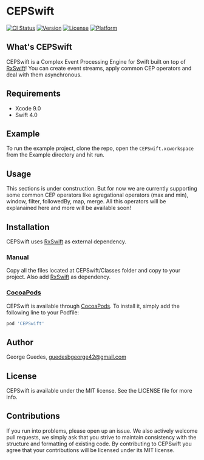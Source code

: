 # CEPSwift

[![CI Status](http://img.shields.io/travis/guedesbgeorge/CEPSwift.svg?style=flat)](https://travis-ci.org/guedesbgeorge/CEPSwift)
[![Version](https://img.shields.io/cocoapods/v/CEPSwift.svg?style=flat)](http://cocoapods.org/pods/CEPSwift)
[![License](https://img.shields.io/cocoapods/l/CEPSwift.svg?style=flat)](http://cocoapods.org/pods/CEPSwift)
[![Platform](https://img.shields.io/cocoapods/p/CEPSwift.svg?style=flat)](http://cocoapods.org/pods/CEPSwift)

## What's CEPSwift

CEPSwift is a Complex Event Processing Engine for Swift built on top of [RxSwift](https://github.com/ReactiveX/RxSwift)! You can create event streams, apply common CEP operators and deal with them asynchronous.

## Requirements

* Xcode 9.0
* Swift 4.0

## Example

To run the example project, clone the repo, open the  `CEPSwift.xcworkspace` from the Example directory and hit run.

## Usage

This sections is under construction. But for now we are currently supporting some common CEP operators like agregational operators (max and min), window, filter, followedBy, map, merge. All this operators will be explanained here  and more will be available soon!

## Installation

CEPSwift uses [RxSwift](https://github.com/ReactiveX/RxSwift) as external dependency.

### Manual

Copy all the files located at CEPSwift/Classes folder and copy to your project. Also add [RxSwift](https://github.com/ReactiveX/RxSwift) as dependency.

### [CocoaPods](http://cocoapods.org)

CEPSwift is available through [CocoaPods](http://cocoapods.org). To install
it, simply add the following line to your Podfile:

```ruby
pod 'CEPSwift'
```

## Author

George Guedes, guedesbgeorge42@gmail.com

## License

CEPSwift is available under the MIT license. See the LICENSE file for more info.

## Contributions

If you run into problems, please open up an issue. We also actively welcome pull requests, we simply ask that you strive to maintain consistency with the structure and formatting of existing code. By contributing to CEPSwift you agree that your contributions will be licensed under its MIT license.
